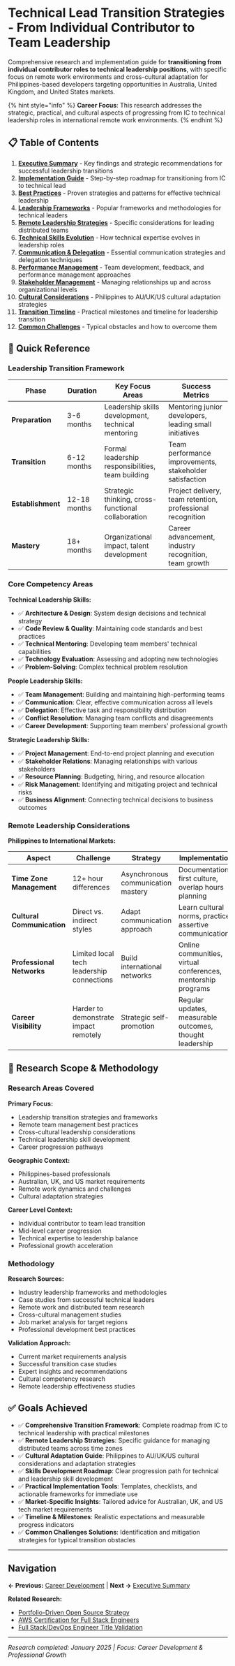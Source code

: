 # Technical Lead Transition Strategies - From Individual Contributor to Team Leadership

Comprehensive research and implementation guide for **transitioning from individual contributor roles to technical leadership positions**, with specific focus on remote work environments and cross-cultural adaptation for Philippines-based developers targeting opportunities in Australia, United Kingdom, and United States markets.

{% hint style="info" %}
**Career Focus**: This research addresses the strategic, practical, and cultural aspects of progressing from IC to technical leadership roles in international remote work environments.
{% endhint %}

## 📋 Table of Contents

1. **[Executive Summary](./executive-summary.md)** - Key findings and strategic recommendations for successful leadership transitions
2. **[Implementation Guide](./implementation-guide.md)** - Step-by-step roadmap for transitioning from IC to technical lead
3. **[Best Practices](./best-practices.md)** - Proven strategies and patterns for effective technical leadership
4. **[Leadership Frameworks](./leadership-frameworks.md)** - Popular frameworks and methodologies for technical leaders
5. **[Remote Leadership Strategies](./remote-leadership-strategies.md)** - Specific considerations for leading distributed teams
6. **[Technical Skills Evolution](./technical-skills-evolution.md)** - How technical expertise evolves in leadership roles
7. **[Communication & Delegation](./communication-delegation.md)** - Essential communication strategies and delegation techniques
8. **[Performance Management](./performance-management.md)** - Team development, feedback, and performance management approaches
9. **[Stakeholder Management](./stakeholder-management.md)** - Managing relationships up and across organizational levels
10. **[Cultural Considerations](./cultural-considerations.md)** - Philippines to AU/UK/US cultural adaptation strategies
11. **[Transition Timeline](./transition-timeline.md)** - Practical milestones and timeline for leadership transition
12. **[Common Challenges](./common-challenges.md)** - Typical obstacles and how to overcome them

## 🚀 Quick Reference

### Leadership Transition Framework

| Phase | Duration | Key Focus Areas | Success Metrics |
|-------|----------|----------------|-----------------|
| **Preparation** | 3-6 months | Leadership skills development, technical mentoring | Mentoring junior developers, leading small initiatives |
| **Transition** | 6-12 months | Formal leadership responsibilities, team building | Team performance improvements, stakeholder satisfaction |
| **Establishment** | 12-18 months | Strategic thinking, cross-functional collaboration | Project delivery, team retention, professional recognition |
| **Mastery** | 18+ months | Organizational impact, talent development | Career advancement, industry recognition, team growth |

### Core Competency Areas

**Technical Leadership Skills:**
- ✅ **Architecture & Design**: System design decisions and technical strategy
- ✅ **Code Review & Quality**: Maintaining code standards and best practices
- ✅ **Technical Mentoring**: Developing team members' technical capabilities
- ✅ **Technology Evaluation**: Assessing and adopting new technologies
- ✅ **Problem-Solving**: Complex technical problem resolution

**People Leadership Skills:**
- ✅ **Team Management**: Building and maintaining high-performing teams
- ✅ **Communication**: Clear, effective communication across all levels
- ✅ **Delegation**: Effective task and responsibility distribution
- ✅ **Conflict Resolution**: Managing team conflicts and disagreements
- ✅ **Career Development**: Supporting team members' professional growth

**Strategic Leadership Skills:**
- ✅ **Project Management**: End-to-end project planning and execution
- ✅ **Stakeholder Relations**: Managing relationships with various stakeholders
- ✅ **Resource Planning**: Budgeting, hiring, and resource allocation
- ✅ **Risk Management**: Identifying and mitigating project and technical risks
- ✅ **Business Alignment**: Connecting technical decisions to business outcomes

### Remote Leadership Considerations

**Philippines to International Markets:**

| Aspect | Challenge | Strategy | Implementation |
|--------|-----------|----------|----------------|
| **Time Zone Management** | 12+ hour differences | Asynchronous communication mastery | Documentation-first culture, overlap hours planning |
| **Cultural Communication** | Direct vs. indirect styles | Adapt communication approach | Learn cultural norms, practice assertive communication |
| **Professional Networks** | Limited local tech leadership connections | Build international networks | Online communities, virtual conferences, mentorship programs |
| **Career Visibility** | Harder to demonstrate impact remotely | Strategic self-promotion | Regular updates, measurable outcomes, thought leadership |

## 🎯 Research Scope & Methodology

### Research Areas Covered

**Primary Focus:**
- Leadership transition strategies and frameworks
- Remote team management best practices
- Cross-cultural leadership considerations
- Technical leadership skill development
- Career progression pathways

**Geographic Context:**
- Philippines-based professionals
- Australian, UK, and US market requirements
- Remote work dynamics and challenges
- Cultural adaptation strategies

**Career Level Context:**
- Individual contributor to team lead transition
- Mid-level career progression
- Technical expertise to leadership balance
- Professional growth acceleration

### Methodology

**Research Sources:**
- Industry leadership frameworks and methodologies
- Case studies from successful technical leaders
- Remote work and distributed team research
- Cross-cultural management studies
- Job market analysis for target regions
- Professional development best practices

**Validation Approach:**
- Current market requirements analysis
- Successful transition case studies
- Expert insights and recommendations
- Cultural competency research
- Remote leadership effectiveness studies

## ✅ Goals Achieved

- ✅ **Comprehensive Transition Framework**: Complete roadmap from IC to technical leadership with practical milestones
- ✅ **Remote Leadership Strategies**: Specific guidance for managing distributed teams across time zones
- ✅ **Cultural Adaptation Guide**: Philippines to AU/UK/US cultural considerations and adaptation strategies
- ✅ **Skills Development Roadmap**: Clear progression path for technical and leadership skill development
- ✅ **Practical Implementation Tools**: Templates, checklists, and actionable frameworks for immediate use
- ✅ **Market-Specific Insights**: Tailored advice for Australian, UK, and US tech market requirements
- ✅ **Timeline & Milestones**: Realistic expectations and measurable progress indicators
- ✅ **Common Challenges Solutions**: Identification and mitigation strategies for typical transition obstacles

---

## Navigation

**← Previous:** [Career Development](../README.md) | **Next →** [Executive Summary](./executive-summary.md)

**Related Research:**
- [Portfolio-Driven Open Source Strategy](../portfolio-driven-open-source-strategy/README.md)
- [AWS Certification for Full Stack Engineers](../aws-certification-fullstack-devops/README.md)
- [Full Stack/DevOps Engineer Title Validation](../fullstack-devops-engineer-title-validation/README.md)

---

*Research completed: January 2025 | Focus: Career Development & Professional Growth*
